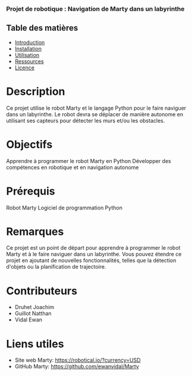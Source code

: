 ### Projet de robotique : Navigation de Marty dans un labyrinthe

## Table des matières

* [Introduction](#introduction)
* [Installation](#installation)
* [Utilisation](#utilisation)
* [Ressources](#ressources)
* [Licence](#licence)

# **Description**

Ce projet utilise le robot Marty et le langage Python pour le faire naviguer dans un labyrinthe. Le robot devra se déplacer de manière autonome en utilisant ses capteurs pour détecter les murs et/ou les obstacles.

# **Objectifs**

 Apprendre à programmer le robot Marty en Python
 Développer des compétences en robotique et en navigation autonome

# **Prérequis**

 Robot Marty
 Logiciel de programmation Python

# **Remarques**

 Ce projet est un point de départ pour apprendre à programmer le robot Marty et à le faire naviguer dans un labyrinthe.
 Vous pouvez étendre ce projet en ajoutant de nouvelles fonctionnalités, telles que la détection d'objets ou la planification de trajectoire.

# **Contributeurs**

- Druhet Joachim
- Guillot Natthan
- Vidal Ewan

# **Liens utiles**

 - Site web Marty: https://robotical.io/?currency=USD
 - GitHub Marty: https://github.com/ewanvidal/Marty
